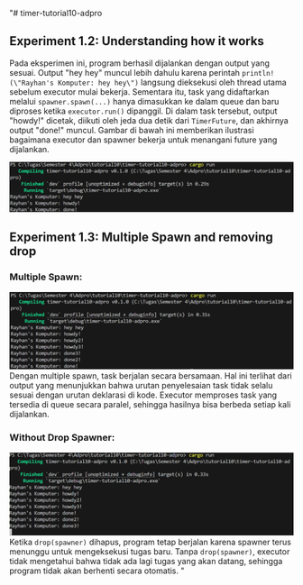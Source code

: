 "# timer-tutorial10-adpro

## Experiment 1.2: Understanding how it works

Pada eksperimen ini, program berhasil dijalankan dengan output yang sesuai. Output \"hey hey\" muncul lebih dahulu karena perintah `println!(\"Rayhan's Komputer: hey hey\")` langsung dieksekusi oleh thread utama sebelum executor mulai bekerja. Sementara itu, task yang didaftarkan melalui `spawner.spawn(...)` hanya dimasukkan ke dalam queue dan baru diproses ketika `executor.run()` dipanggil. Di dalam task tersebut, output \"howdy!\" dicetak, diikuti oleh jeda dua detik dari `TimerFuture`, dan akhirnya output \"done!\" muncul. Gambar di bawah ini memberikan ilustrasi bagaimana executor dan spawner bekerja untuk menangani future yang dijalankan.

![Understanding How It Works](image/understandingHowItWorks.png)

## Experiment 1.3: Multiple Spawn and removing drop

### Multiple Spawn:
![Multiple Spawn](image/withDrop.png)
Dengan multiple spawn, task berjalan secara bersamaan. Hal ini terlihat dari output yang menunjukkan bahwa urutan penyelesaian task tidak selalu sesuai dengan urutan deklarasi di kode. Executor memproses task yang tersedia di queue secara paralel, sehingga hasilnya bisa berbeda setiap kali dijalankan.

### Without Drop Spawner:
![Without Drop Spawner](image/withoutDrop.png)
Ketika `drop(spawner)` dihapus, program tetap berjalan karena spawner terus menunggu untuk mengeksekusi tugas baru. Tanpa `drop(spawner)`, executor tidak mengetahui bahwa tidak ada lagi tugas yang akan datang, sehingga program tidak akan berhenti secara otomatis.
"
